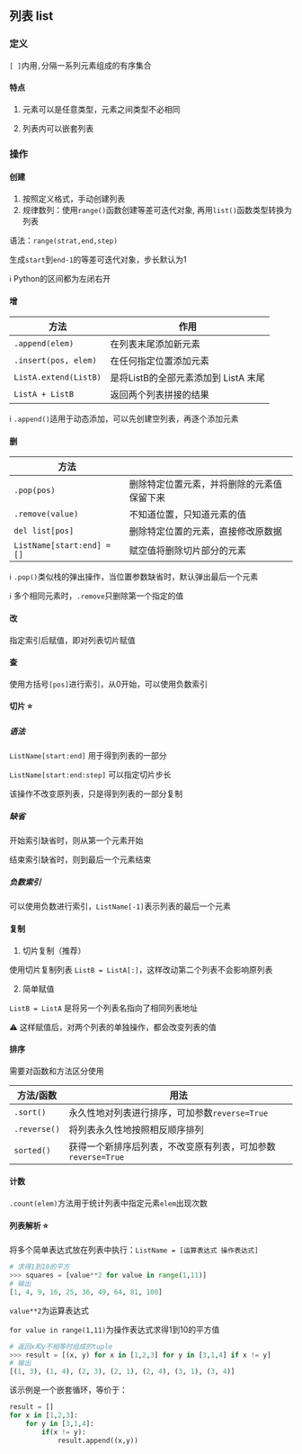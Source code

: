 ## 列表 list

### 定义

`[ ]`内用`,`分隔一系列元素组成的有序集合

#### 特点

1. 元素可以是任意类型，元素之间类型不必相同

2. 列表内可以嵌套列表

### 操作

#### 创建

1. 按照定义格式，手动创建列表
2. 规律数列：使用`range()`函数创建等差可迭代对象, 再用`list()`函数类型转换为列表

语法：`range(strat,end,step)`

生成`start`到`end-1`的等差可迭代对象，步长默认为1

:information_source: Python的区间都为左闭右开 

#### 增

| 方法                  | 作用                                 |
| --------------------- | ------------------------------------ |
| `.append(elem)`       | 在列表末尾添加新元素                 |
| `.insert(pos, elem)`  | 在任何指定位置添加元素               |
| `ListA.extend(ListB)` | 是将ListB的全部元素添加到 ListA 末尾 |
| `ListA + ListB`       | 返回两个列表拼接的结果               |

:information_source: `.append()`适用于动态添加，可以先创建空列表，再逐个添加元素

#### 删

| 方法                       |                                            |
| -------------------------- | ------------------------------------------ |
| `.pop(pos)`                | 删除特定位置元素，并将删除的元素值保留下来 |
| `.remove(value)`           | 不知道位置，只知道元素的值                 |
| `del list[pos]`            | 删除特定位置的元素，直接修改原数据         |
| `ListName[start:end] = []` | 赋空值将删除切片部分的元素                 |

:information_source: `.pop()`类似栈的弹出操作，当位置参数缺省时，默认弹出最后一个元素

:information_source: 多个相同元素时，`.remove`只删除第一个指定的值

#### 改

指定索引后赋值，即对列表切片赋值

#### 查

使用方括号`[pos]`进行索引，从0开始，可以使用负数索引

#### 切片 :star:

##### 语法

`ListName[start:end]` 用于得到列表的一部分

`ListName[start:end:step]` 可以指定切片步长

该操作不改变原列表，只是得到列表的一部分复制

##### 缺省

开始索引缺省时，则从第一个元素开始

结束索引缺省时，则到最后一个元素结束

##### 负数索引

可以使用负数进行索引，`ListName[-1]`表示列表的最后一个元素

#### 复制

1. 切片复制（推荐）

使用切片复制列表 `ListB = ListA[:]`，这样改动第二个列表不会影响原列表

2. 简单赋值

`ListB = ListA` 是将另一个列表名指向了相同列表地址

:warning: 这样赋值后，对两个列表的单独操作，都会改变列表的值

#### 排序

需要对函数和方法区分使用

| 方法/函数    | 用法                                                         |
| ------------ | ------------------------------------------------------------ |
| `.sort()`    | 永久性地对列表进行排序，可加参数`reverse=True`               |
| `.reverse()` | 将列表永久性地按照相反顺序排列                               |
| `sorted()`   | 获得一个新排序后列表，不改变原有列表，可加参数`reverse=True` |

#### 计数

`.count(elem)`方法用于统计列表中指定元素`elem`出现次数

#### 列表解析 :star:

将多个简单表达式放在列表中执行：`ListName = [运算表达式 操作表达式]`

```python
# 求得1到10的平方
>>> squares = [value**2 for value in range(1,11)]
# 输出
[1, 4, 9, 16, 25, 36, 49, 64, 81, 100]
```

`value**2`为运算表达式

`for value in range(1,11)`为操作表达式求得1到10的平方值

```python
# 返回x和y不相等时组成的tuple
>>> result = [(x, y) for x in [1,2,3] for y in [3,1,4] if x != y]
# 输出
[(1, 3), (1, 4), (2, 3), (2, 1), (2, 4), (3, 1), (3, 4)]
```

该示例是一个嵌套循环，等价于：

```python
result = []
for x in [1,2,3]:
    for y in [3,1,4]:
        if(x != y):
            result.append((x,y)) 
```
